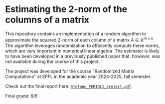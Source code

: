 # Estimating the 2-norm of the columns of a matrix

This repository contains an implementation of a random algorithm to approximate the squared 2-norm of each column of a matrix $A \in \mathbb{R}^{m \times n}$. The algorithm leverages randomization to efficiently compute these norms, which are very important in numerical linear algebra. The estimator is likely to have been developed in a previously published paper that, however, was not available during the course of this project.

The project was developed for the course "Randomized Matrix Computations" at EPFL in the academic year 2024-2025, fall semester.

Check out the final report here: [`Stefano_FERIOLI_project.pdf`](./Stefano_FERIOLI_project.pdf).

Final grade: 6/6
